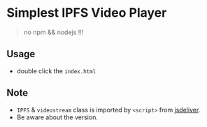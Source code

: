 # Simplest IPFS Video Player

> no npm && nodejs !!!

## Usage

* double click the `index.html`

## Note

* `IPFS` & `videostream` class is imported by `<script>` from [jsdeliver](https://cdn.jsdelivr.net).
* Be aware about the version.
